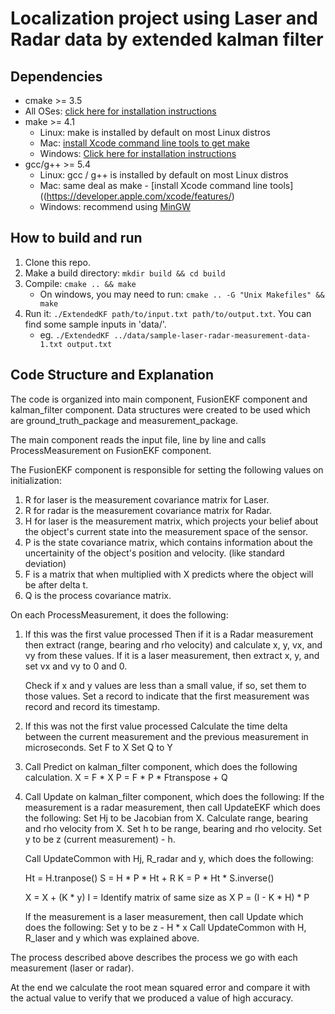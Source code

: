 Localization project using Laser and Radar data by extended kalman filter
=========================================================================


## Dependencies

* cmake >= 3.5
 * All OSes: [click here for installation instructions](https://cmake.org/install/)
* make >= 4.1
  * Linux: make is installed by default on most Linux distros
  * Mac: [install Xcode command line tools to get make](https://developer.apple.com/xcode/features/)
  * Windows: [Click here for installation instructions](http://gnuwin32.sourceforge.net/packages/make.htm)
* gcc/g++ >= 5.4
  * Linux: gcc / g++ is installed by default on most Linux distros
  * Mac: same deal as make - [install Xcode command line tools]((https://developer.apple.com/xcode/features/)
  * Windows: recommend using [MinGW](http://www.mingw.org/)

## How to build and run

1. Clone this repo.
2. Make a build directory: `mkdir build && cd build`
3. Compile: `cmake .. && make` 
   * On windows, you may need to run: `cmake .. -G "Unix Makefiles" && make`
4. Run it: `./ExtendedKF path/to/input.txt path/to/output.txt`. You can find
   some sample inputs in 'data/'.
    - eg. `./ExtendedKF ../data/sample-laser-radar-measurement-data-1.txt output.txt`


## Code Structure and Explanation

The code is organized into main component, FusionEKF component and kalman_filter component.
Data structures were created to be used which are ground_truth_package and measurement_package.

The main component reads the input file, line by line and calls ProcessMeasurement on FusionEKF component.

The FusionEKF component is responsible for setting the following values on initialization:

1. R for laser is the measurement covariance matrix for Laser.
2. R for radar is the measurement covariance matrix for Radar.
3. H for laser is the measurement matrix, which projects your belief about the object's current state into the measurement space of the sensor.
4. P is the state covariance matrix, which contains information about the uncertainity of the object's position and velocity. (like standard deviation)
5. F is a matrix that when multiplied with X predicts where the object will be after delta t.
6. Q is the process covariance matrix.

On each ProcessMeasurement, it does the following:

1. If this was the first value processed
   Then if it is a Radar measurement then extract (range, bearing and rho velocity) and calculate x, y, vx, and vy from these values.
   If it is a laser measurement, then extract x, y, and set vx and vy to 0 and 0.

   Check if x and y values are less than a small value, if so, set them to those values.
   Set a record to indicate that the first measurement was record and record its timestamp.

2. If this was not the first value processed
   Calculate the time delta between the current measurement and the previous measurement in microseconds.
   Set F to X
   Set Q to Y

3. Call Predict on kalman_filter component, which does the following calculation.
   X = F * X
   P = F * P * Ftranspose + Q

4. Call Update on kalman_filter component, which does the following:
   If the measurement is a radar measurement, then call UpdateEKF which does the following:
     Set Hj to be Jacobian from X.
     Calculate range, bearing and rho velocity from X.
     Set h to be range, bearing and rho velocity.
     Set y to be z (current measurement) - h.

     Call UpdateCommon with Hj, R_radar and y, which does the following:

     Ht = H.tranpose()
     S = H * P * Ht + R
     K = P * Ht * S.inverse()

     X = X + (K * y)
     I = Identify matrix of same size as X
     P = (I - K * H) * P

   If the measurement is a laser measurement, then call Update which does the following:
     Set y to be z - H * x
     Call UpdateCommon with H, R_laser and y which was explained above.

The process described above describes the process we go with each measurement (laser or radar).

At the end we calculate the root mean squared error and compare it with the actual value to verify that we produced a value of high accuracy.

